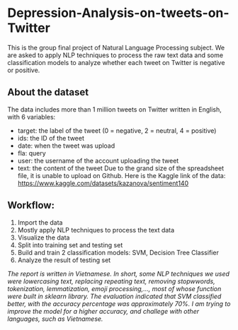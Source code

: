 # Depression-Analysis-on-tweets-on-Twitter
This is the group final project of Natural Language Processing subject. We are asked to apply NLP techniques to process the raw text data and some classification models to analyze whether each tweet on Twitter is negative or positive.
## About the dataset
The data includes more than 1 million tweets on Twitter written in English, with 6 variables:
* target: the label of the tweet (0 = negative, 2 = neutral, 4 = positive)
* ids: the ID of the tweet
* date: when the tweet was upload
* fla: query
* user: the username of the account uploading the tweet
* text: the content of the tweet
Due to the grand size of the spreadsheet file, it is unable to upload on Github. Here is the Kaggle link of the data: https://www.kaggle.com/datasets/kazanova/sentiment140
## Workflow:
1. Import the data
2. Mostly apply NLP techniques to process the text data
3. Visualize the data
4. Split into training set and testing set
5. Build and train 2 classification models: SVM, Decision Tree Classifier
6. Analyze the result of testing set

*The report is written in Vietnamese. In short, some NLP techniques we used were lowercasing text, replacing repeating text, removing stopwwords, tokenization, lemmatization, emoji processing,..., most of whose function were built in sklearn library. The evaluation indicated that SVM classified better, with the accuracy percentage was approximately 70%. I am trying to improve the model for a higher accuracy, and challege with other languages, such as Vietnamese.*
